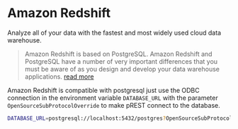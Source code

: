 # Amazon Redshift

Analyze all of your data with the fastest and most widely used cloud data warehouse.

> Amazon Redshift is based on PostgreSQL. Amazon Redshift and PostgreSQL have a number of very important differences that you must be aware of as you design and develop your data warehouse applications. [read more](https://docs.aws.amazon.com/redshift/latest/dg/c\_redshift-and-postgres-sql.html)

Amazon Redshift is compatible with postgresql just use the ODBC connection in the environment variable `DATABASE_URL` with the parameter `OpenSourceSubProtocolOverride` to make pREST connect to the database.

```sh
DATABASE_URL=postgresql://localhost:5432/postgres?OpenSourceSubProtocolOverride=true
```
